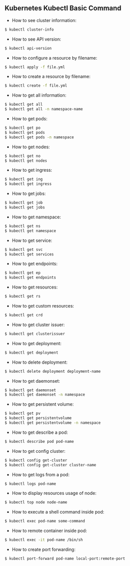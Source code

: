 ## Kubernetes Kubectl Basic Command

- How to see cluster information:
```sh
$ kubectl cluster-info
```

- How to see API version:
```sh
$ kubectl api-version
```

- How to configure a resource by filename:
```sh
$ kubectl apply -f file.yml
```

- How to create a resource by filename:
```sh
$ kubectl create -f file.yml
```

- How to get all information:
```sh
$ kubectl get all
$ kubectl get all -n namespace-name
```

- How to get pods:
```sh
$ kubectl get po
$ kubectl get pods
$ kubectl get pods -n namespace
```

- How to get nodes:
```sh
$ kubectl get no
$ kubectl get nodes
```

- How to get ingress:
```sh
$ kubectl get ing
$ kubectl get ingress
```

- How to get jobs:
```sh
$ kubectl get job
$ kubectl get jobs
```

- How to get namespace:
```sh
$ kubectl get ns
$ kubectl get namespace
```

- How to get service:
```sh
$ kubectl get svc
$ kubectl get services
```

- How to get endpoints:
```sh
$ kubectl get ep
$ kubectl get endpoints
```

- How to get resources:
```sh
$ kubectl get rs
```

- How to get custom resources:
```sh
$ kubectl get crd
```

- How to get cluster issuer:
```sh
$ kubectl get clusterissuer
```

- How to get deployment:
```sh
$ kubectl get deployment
```

- How to delete deployment:
```sh
$ kubectl delete deployment deployment-name
```

- How to get daemonset:
```sh
$ kubectl get daemonset
$ kubectl get daemonset -n namespace
```

- How to get persistent volume:
```sh
$ kubectl get pv
$ kubectl get persistentvolume
$ kubectl get persistentvolume -n namespace
```

- How to get describe a pod:
```sh
$ kubectl describe pod pod-name
```

- How to get config cluster:
```sh
$ kubectl config get-cluster
$ kubectl config get-cluster cluster-name
```

- How to get logs from a pod:
```sh
$ kubectl logs pod-name
```

- How to display resources usage of node:
```sh
$ kubectl top node node-name
```

- How to execute a shell command inside pod:
```sh
$ kubectl exec pod-name some-command
```

- How to remote container inside pod:
```sh
$ kubectl exec -it pod-name /bin/sh
```

- How to create port forwarding:
```sh
$ kubectl port-forward pod-name local-port:remote-port
```
